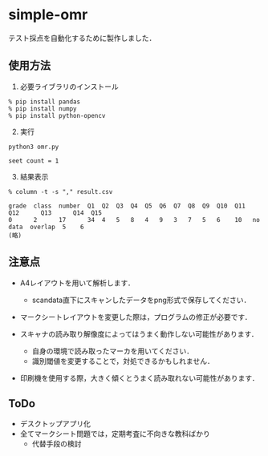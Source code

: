 # simple-omr
 テスト採点を自動化するために製作しました．

## 使用方法
1. 必要ライブラリのインストール
```
% pip install pandas
% pip install numpy
% pip install python-opencv
```

2. 実行
```
python3 omr.py   

seet count = 1
```

3. 結果表示
```
% column -t -s "," result.csv   

grade  class  number  Q1  Q2  Q3  Q4  Q5  Q6  Q7  Q8  Q9  Q10  Q11  Q12      Q13      Q14  Q15 
0      2      17      34  4   5   8   4   9   3   7   5   6    10   no data  overlap  5    6    
(略)
```

## 注意点
* A4レイアウトを用いて解析します．
    * scandata直下にスキャンしたデータをpng形式で保存してください．

* マークシートレイアウトを変更した際は，プログラムの修正が必要です．

* スキャナの読み取り解像度によってはうまく動作しない可能性があります．
    * 自身の環境で読み取ったマーカを用いてください．
    * 識別閾値を変更することで，対処できるかもしれません．

* 印刷機を使用する際，大きく傾くとうまく読み取れない可能性があります．

## ToDo
* デスクトップアプリ化
* 全てマークシート問題では，定期考査に不向きな教科ばかり
    * 代替手段の検討